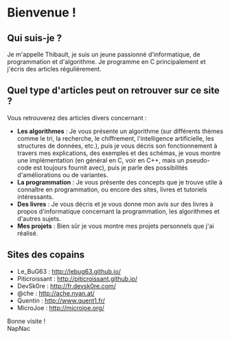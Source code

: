 Bienvenue !
===========


## Qui suis-je ?

Je m'appelle Thibault, je suis un jeune passionné d'informatique, de programmation et d'algorithme. Je programme en C principalement et j'écris des articles régulièrement.

## Quel type d'articles peut on retrouver sur ce site ?

Vous retrouverez des articles divers concernant :

- **Les algorithmes** : Je vous présente un algorithme (sur différents thèmes comme le tri, la recherche, le chiffrement, l'intelligence artificielle, les structures de données, etc.), puis je vous décris son fonctionnement à travers mes explications, des exemples et des schémas, je vous montre une implémentation (en général en C, voir en C++, mais un pseudo-code est toujours fournit avec), puis je parle des possibilités d'améliorations ou de variantes.
- **La programmation** : Je vous présente des concepts que je trouve utile à connaître en programmation, ou encore des sites, livres et tutoriels intéressants.
- **Des livres** : Je vous décris et je vous donne mon avis sur des livres à propos d'informatique concernant la programmation, les algorithmes et d'autres sujets.
- **Mes projets** : Bien sûr je vous montre mes projets personnels que j'ai réalisé.

## Sites des copains

- Le_BuG63 : <http://lebug63.github.io/>
- Piticroissant : <http://piticroissant.github.io/>
- DevSk0re : <http://fr.devsk0re.com/>
- @che : <http://ache.nyan.at/>
- Quentin : <http://www.quent1.fr/>
- MicroJoe : <http://microjoe.org/>

Bonne visite !  
NapNac
